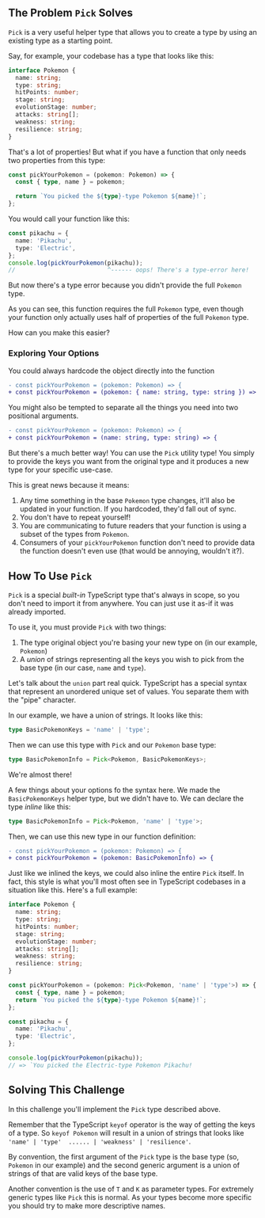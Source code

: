 ## The Problem `Pick` Solves

`Pick` is a very useful helper type that allows you to create a type by using an existing type as a starting point.

Say, for example, your codebase has a type that looks like this:

```ts
interface Pokemon {
  name: string;
  type: string;
  hitPoints: number;
  stage: string;
  evolutionStage: number;
  attacks: string[];
  weakness: string;
  resilience: string;
}
```

That's a lot of properties! But what if you have a function that only needs two properties from this type:

```ts
const pickYourPokemon = (pokemon: Pokemon) => {
  const { type, name } = pokemon;

  return `You picked the ${type}-type Pokemon ${name}!`;
};
```

You would call your function like this:

```ts
const pikachu = {
  name: 'Pikachu',
  type: 'Electric',
};
console.log(pickYourPokemon(pikachu));
//                          ^------ oops! There's a type-error here!
```

But now there's a type error because you didn't provide the full `Pokemon` type.

As you can see, this function requires the full `Pokemon` type, even though your function only actually uses half of properties of the full `Pokemon` type.

How can you make this easier?

### Exploring Your Options

You could always hardcode the object directly into the function

```diff
- const pickYourPokemon = (pokemon: Pokemon) => {
+ const pickYourPokemon = (pokemon: { name: string, type: string }) => {
```

You might also be tempted to separate all the things you need into two positional arguments.

```diff
- const pickYourPokemon = (pokemon: Pokemon) => {
+ const pickYourPokemon = (name: string, type: string) => {
```

But there's a much better way! You can use the `Pick` utility type! You simply to provide the keys you want from the original type and it produces a new type for your specific use-case.

This is great news because it means:

1. Any time something in the base `Pokemon` type changes, it'll also be updated in your function. If you hardcoded, they'd fall out of sync.
1. You don't have to repeat yourself!
1. You are communicating to future readers that your function is using a subset of the types from `Pokemon`.
1. Consumers of your `pickYourPokemon` function don't need to provide data the function doesn't even use (that would be annoying, wouldn't it?).

## How To Use `Pick`

`Pick` is a special _built-in_ TypeScript type that's always in scope, so you don't need to import it from anywhere. You can just use it as-if it was already imported.

To use it, you must provide `Pick` with two things:

1. The type original object you're basing your new type on (in our example, `Pokemon`)
1. A _union_ of strings representing all the keys you wish to pick from the base type (in our case, `name` and `type`).

Let's talk about the `union` part real quick. TypeScript has a special syntax that represent an unordered unique set of values. You separate them with the "pipe" character.

In our example, we have a union of strings. It looks like this:

```ts
type BasicPokemonKeys = 'name' | 'type';
```

Then we can use this type with `Pick` and our `Pokemon` base type:

```ts
type BasicPokemonInfo = Pick<Pokemon, BasicPokemonKeys>;
```

We're almost there!

A few things about your options fo the syntax here. We made the `BasicPokemonKeys` helper type, but we didn't have to. We can declare the type _inline_ like this:

```ts
type BasicPokemonInfo = Pick<Pokemon, 'name' | 'type'>;
```

Then, we can use this new type in our function definition:

```diff
- const pickYourPokemon = (pokemon: Pokemon) => {
+ const pickYourPokemon = (pokemon: BasicPokemonInfo) => {
```

Just like we inlined the keys, we could also inline the entire `Pick` itself. In fact, this style is what you'll most often see in TypeScript codebases in a situation like this. Here's a full example:

```ts
interface Pokemon {
  name: string;
  type: string;
  hitPoints: number;
  stage: string;
  evolutionStage: number;
  attacks: string[];
  weakness: string;
  resilience: string;
}

const pickYourPokemon = (pokemon: Pick<Pokemon, 'name' | 'type'>) => {
  const { type, name } = pokemon;
  return `You picked the ${type}-type Pokemon ${name}!`;
};

const pikachu = {
  name: 'Pikachu',
  type: 'Electric',
};

console.log(pickYourPokemon(pikachu));
// => `You picked the Electric-type Pokemon Pikachu!
```

## Solving This Challenge

In this challenge you'll implement the `Pick` type described above.

Remember that the TypeScript `keyof` operator is the way of getting the keys of a type. So `keyof Pokemon` will result in a union of strings that looks like `'name' | 'type'  ...... | 'weakness' | 'resilience'`.

By convention, the first argument of the `Pick` type is the base type (so, `Pokemon` in our example) and the second generic argument is a union of strings of that are valid keys of the base type.

Another convention is the use of `T` and `K` as parameter types. For extremely generic types like `Pick` this is normal. As your types become more specific you should try to make more descriptive names.
